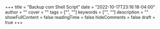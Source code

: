 +++
title = "Backup com Shell Script"
date = "2022-10-17T23:16:18-04:00"
author = ""
cover = ""
tags = ["", ""]
keywords = ["", ""]
description = ""
showFullContent = false
readingTime = false
hideComments = false
draft = true
+++
